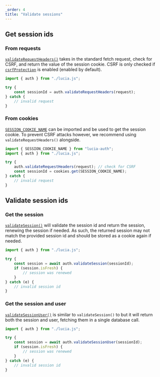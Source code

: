 ```yaml
---
_order: 4
title: "Validate sessions"
---
```


## Get session ids

### From requests

[`validateRequestHeaders()`](/reference/api/server-api#validaterequestheaders) takes in the standard fetch request, check for CSRF, and return the value of the session cookie. CSRF is only checked if [`csrfProtection`](/reference/configure/lucia-configurations#csrfprotection) is enabled (enabled by default).

```ts
import { auth } from "./lucia.js";

try {
	const sessionId = auth.validateRequestHeaders(request);
} catch {
	// invalid request
}
```

### From cookies

[`SESSION_COOKIE_NAME`](/reference/api/server-api#session_cookie_name-constant) can be imported and be used to get the session cookie. To prevent CSRF attacks however, we recommend using `validateRequestHeaders()` alongside.

```ts
import { SESSION_COOKIE_NAME } from "lucia-auth";
import { auth } from "./lucia.js";

try {
	auth.validateRequestHeaders(request); // check for CSRF
	const sessionId = cookies.get(SESSION_COOKIE_NAME);
} catch {
	// invalid request
}
```

## Validate session ids

### Get the session

[`validateSession()`](/reference/api/server-api#validatesession) will validate the session id and return the session, renewing the session if needed. As such, the returned session may not match the provided session id and should be stored as a cookie again if needed.

```ts
import { auth } from "./lucia.js";

try {
	const session = await auth.validateSession(sessionId);
	if (session.isFresh) {
		// session was renewed
	}
} catch (e) {
	// invalid session id
}
```

### Get the session and user

[`validateSessionUser()`](/reference/api/server-api#validatesessionuser) is similar to `validateSession()` to but it will return both the session and user, fetching them in a single database call.

```ts
import { auth } from "./lucia.js";

try {
	const session = await auth.validateSessionUser(sessionId);
	if (session.isFresh) {
		// session was renewed
	}
} catch (e) {
	// invalid session id
}
```
